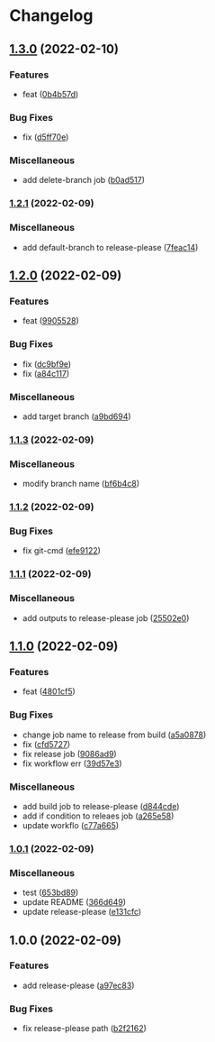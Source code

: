 # Changelog

## [1.3.0](https://github.com/nyuta01/trunk-based-demo/compare/v1.2.1...v1.3.0) (2022-02-10)


### Features

* feat ([0b4b57d](https://github.com/nyuta01/trunk-based-demo/commit/0b4b57d2108b336cba062d34bce8e1b550cf2174))


### Bug Fixes

* fix ([d5ff70e](https://github.com/nyuta01/trunk-based-demo/commit/d5ff70e74a0820e2774a5a24c3ab64cefeb994a4))


### Miscellaneous

* add delete-branch job ([b0ad517](https://github.com/nyuta01/trunk-based-demo/commit/b0ad517b53bdc955a33eee041fe67d5e82bc028f))

### [1.2.1](https://github.com/nyuta01/trunk-based-demo/compare/v1.2.0...v1.2.1) (2022-02-09)


### Miscellaneous

* add default-branch to release-please ([7feac14](https://github.com/nyuta01/trunk-based-demo/commit/7feac149ef3dfc0d0799bd55ff065bcdfcfbfe83))

## [1.2.0](https://github.com/nyuta01/trunk-based-demo/compare/v1.1.3...v1.2.0) (2022-02-09)


### Features

* feat ([9905528](https://github.com/nyuta01/trunk-based-demo/commit/9905528c44396cedff588729dd3936cbf90f4f1d))


### Bug Fixes

* fix ([dc9bf9e](https://github.com/nyuta01/trunk-based-demo/commit/dc9bf9e75f6adc253bef2562c7fbdbf8471b0cae))
* fix ([a84c117](https://github.com/nyuta01/trunk-based-demo/commit/a84c11763e4e69204eef68bf315d09a4711c9945))


### Miscellaneous

* add target branch ([a9bd694](https://github.com/nyuta01/trunk-based-demo/commit/a9bd6941887ff3e01f8a221dc016d83d407f5da4))

### [1.1.3](https://github.com/nyuta01/trunk-based-demo/compare/v1.1.2...v1.1.3) (2022-02-09)


### Miscellaneous

* modify branch name ([bf6b4c8](https://github.com/nyuta01/trunk-based-demo/commit/bf6b4c818f17c2dfccc3132a483e8ad75af00cd2))

### [1.1.2](https://github.com/nyuta01/trunk-based-demo/compare/v1.1.1...v1.1.2) (2022-02-09)


### Bug Fixes

* fix git-cmd ([efe9122](https://github.com/nyuta01/trunk-based-demo/commit/efe91220bda0b1c9ae71533be5dbc981e51fc1ea))

### [1.1.1](https://github.com/nyuta01/trunk-based-demo/compare/v1.1.0...v1.1.1) (2022-02-09)


### Miscellaneous

* add outputs to release-please job ([25502e0](https://github.com/nyuta01/trunk-based-demo/commit/25502e0e78c76a5f62061eae9a9daed0f1146b02))

## [1.1.0](https://github.com/nyuta01/trunk-based-demo/compare/v1.0.1...v1.1.0) (2022-02-09)


### Features

* feat ([4801cf5](https://github.com/nyuta01/trunk-based-demo/commit/4801cf5631556b5f3f257464b588f28a79392280))


### Bug Fixes

* change job name to release from build ([a5a0878](https://github.com/nyuta01/trunk-based-demo/commit/a5a0878a34ff75800618a68b772cbf78d264e5f2))
* fix ([cfd5727](https://github.com/nyuta01/trunk-based-demo/commit/cfd57270628d5bb6f7bb07d0b749b04f746ff971))
* fix release job ([9086ad9](https://github.com/nyuta01/trunk-based-demo/commit/9086ad940f8aa3c74bf06bd2fef1eb6ad8a6b66c))
* fix workflow err ([39d57e3](https://github.com/nyuta01/trunk-based-demo/commit/39d57e36d5960710d585036a362ec169e3dcb8cf))


### Miscellaneous

* add build job to release-please ([d844cde](https://github.com/nyuta01/trunk-based-demo/commit/d844cde76d90730830a5d36f8c69287745f76292))
* add if condition to releaes job ([a265e58](https://github.com/nyuta01/trunk-based-demo/commit/a265e5868d90a406d7735c83a1c88d29ed2572df))
* update workflo ([c77a665](https://github.com/nyuta01/trunk-based-demo/commit/c77a665e7ed70dc110d1ffb649e500497932661c))

### [1.0.1](https://github.com/nyuta01/trunk-based-demo/compare/v1.0.0...v1.0.1) (2022-02-09)


### Miscellaneous

* test ([653bd89](https://github.com/nyuta01/trunk-based-demo/commit/653bd891fcbd7897e3bffc984818ebc11e08245a))
* update README ([366d649](https://github.com/nyuta01/trunk-based-demo/commit/366d649a1b4a69d5c9a870602d3be9f59776f406))
* update release-please ([e131cfc](https://github.com/nyuta01/trunk-based-demo/commit/e131cfc77819c92c8de0e13dd1a93a13e5d08fce))

## 1.0.0 (2022-02-09)


### Features

* add release-please ([a97ec83](https://github.com/nyuta01/trunk-based-demo/commit/a97ec83fb735b1716e6251a148f02f216e42e0ec))


### Bug Fixes

* fix release-please path ([b2f2162](https://github.com/nyuta01/trunk-based-demo/commit/b2f216211226d0c19f6698489c160c52f6700129))
